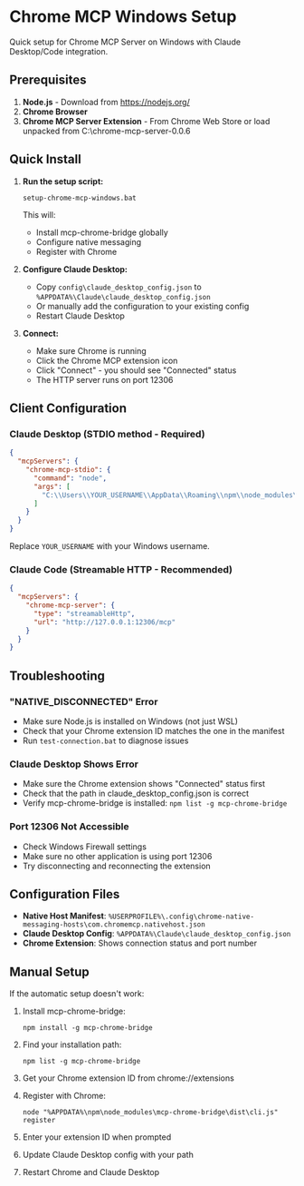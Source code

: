 # Chrome MCP Windows Setup

Quick setup for Chrome MCP Server on Windows with Claude Desktop/Code integration.

## Prerequisites

1. **Node.js** - Download from https://nodejs.org/
2. **Chrome Browser**
3. **Chrome MCP Server Extension** - From Chrome Web Store or load unpacked from C:\chrome-mcp-server-0.0.6

## Quick Install

1. **Run the setup script:**
   ```batch
   setup-chrome-mcp-windows.bat
   ```
   This will:
   - Install mcp-chrome-bridge globally
   - Configure native messaging
   - Register with Chrome

2. **Configure Claude Desktop:**
   - Copy `config\claude_desktop_config.json` to `%APPDATA%\Claude\claude_desktop_config.json`
   - Or manually add the configuration to your existing config
   - Restart Claude Desktop

3. **Connect:**
   - Make sure Chrome is running
   - Click the Chrome MCP extension icon
   - Click "Connect" - you should see "Connected" status
   - The HTTP server runs on port 12306

## Client Configuration

### Claude Desktop (STDIO method - Required)
```json
{
  "mcpServers": {
    "chrome-mcp-stdio": {
      "command": "node",
      "args": [
        "C:\\Users\\YOUR_USERNAME\\AppData\\Roaming\\npm\\node_modules\\mcp-chrome-bridge\\dist\\mcp\\mcp-server-stdio.js"
      ]
    }
  }
}
```
Replace `YOUR_USERNAME` with your Windows username.

### Claude Code (Streamable HTTP - Recommended)
```json
{
  "mcpServers": {
    "chrome-mcp-server": {
      "type": "streamableHttp",
      "url": "http://127.0.0.1:12306/mcp"
    }
  }
}
```

## Troubleshooting

### "NATIVE_DISCONNECTED" Error
- Make sure Node.js is installed on Windows (not just WSL)
- Check that your Chrome extension ID matches the one in the manifest
- Run `test-connection.bat` to diagnose issues

### Claude Desktop Shows Error
- Make sure the Chrome extension shows "Connected" status first
- Check that the path in claude_desktop_config.json is correct
- Verify mcp-chrome-bridge is installed: `npm list -g mcp-chrome-bridge`

### Port 12306 Not Accessible
- Check Windows Firewall settings
- Make sure no other application is using port 12306
- Try disconnecting and reconnecting the extension

## Configuration Files

- **Native Host Manifest**: `%USERPROFILE%\.config\chrome-native-messaging-hosts\com.chromemcp.nativehost.json`
- **Claude Desktop Config**: `%APPDATA%\Claude\claude_desktop_config.json`
- **Chrome Extension**: Shows connection status and port number

## Manual Setup

If the automatic setup doesn't work:

1. Install mcp-chrome-bridge:
   ```
   npm install -g mcp-chrome-bridge
   ```

2. Find your installation path:
   ```
   npm list -g mcp-chrome-bridge
   ```

3. Get your Chrome extension ID from chrome://extensions

4. Register with Chrome:
   ```
   node "%APPDATA%\npm\node_modules\mcp-chrome-bridge\dist\cli.js" register
   ```

5. Enter your extension ID when prompted

6. Update Claude Desktop config with your path

7. Restart Chrome and Claude Desktop